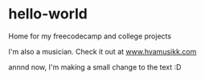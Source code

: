 # hello-world
Home for my freecodecamp and college projects

I'm also a musician. Check it out at www.hvamusikk.com

annnd now, I'm making a small change to the text :D
